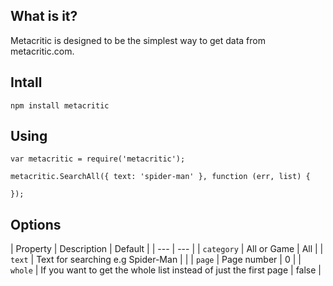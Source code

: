 ﻿## What is it?

Metacritic is designed to be the simplest way to get data from metacritic.com.

## Intall

```
npm install metacritic

```

## Using

```
var metacritic = require('metacritic');

metacritic.SearchAll({ text: 'spider-man' }, function (err, list) {

});

```

## Options

| Property | Description | Default |
| --- | --- |
| `category` | All or Game | All |
| `text` | Text for searching e.g Spider-Man | |
| `page` | Page number | 0 |
| `whole` | If you want to get the whole list instead of just the first page | false |